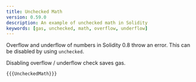 ```yaml
---
title: Unchecked Math
version: 0.59.0
description: An example of unchecked math in Solidity
keywords: [gas, unchecked, math, overflow, underflow]
---
```


Overflow and underflow of numbers in Solidity 0.8 throw an error. This can be disabled by using `unchecked`.

Disabling overflow / underflow check saves gas.

```solidity
{{{UncheckedMath}}}
```
